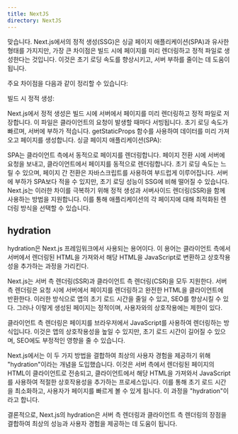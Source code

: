 ```yaml
---
title: NextJS
directory: NextJS
---
```


맞습니다. Next.js에서의 정적 생성(SSG)은 싱글 페이지 애플리케이션(SPA)과 유사한 형태를 가지지만, 가장 큰 차이점은 빌드 시에 페이지를 미리 렌더링하고 정적 파일로 생성한다는 것입니다. 이것은 초기 로딩 속도를 향상시키고, 서버 부하를 줄이는 데 도움이 됩니다.

주요 차이점을 다음과 같이 정리할 수 있습니다:

빌드 시 정적 생성:

Next.js에서 정적 생성은 빌드 시에 서버에서 페이지를 미리 렌더링하고 정적 파일로 저장합니다. 이 파일은 클라이언트의 요청이 발생할 때마다 서빙됩니다.
초기 로딩 속도가 빠르며, 서버에 부하가 적습니다.
getStaticProps 함수를 사용하여 데이터를 미리 가져오고 페이지를 생성합니다.
싱글 페이지 애플리케이션(SPA):

SPA는 클라이언트 측에서 동적으로 페이지를 렌더링합니다. 페이지 전환 시에 서버에 요청을 보내고, 클라이언트에서 페이지를 동적으로 렌더링합니다.
초기 로딩 속도는 느릴 수 있으며, 페이지 간 전환은 자바스크립트를 사용하여 부드럽게 이루어집니다.
서버에 부하가 SPA보다 적을 수 있지만, 초기 로딩 성능이 SSG에 비해 떨어질 수 있습니다.
Next.js는 이러한 차이를 극복하기 위해 정적 생성과 서버사이드 렌더링(SSR)을 함께 사용하는 방법을 지원합니다. 이를 통해 애플리케이션의 각 페이지에 대해 최적화된 렌더링 방식을 선택할 수 있습니다.

## hydration

hydration은 Next.js 프레임워크에서 사용되는 용어이다. 이 용어는 클라이언트 측에서 서버에서 렌더링된 HTML을 가져와서 해당 HTML을 JavaScript로 변환하고 상호작용성을 추가하는 과정을 가리킨다.

Next.js는 서버 측 렌더링(SSR)과 클라이언트 측 렌더링(CSR)을 모두 지원한다. 서버 측 렌더링은 요청 시에 서버에서 페이지를 렌더링하고 완전한 HTML을 클라이언트에 반환한다. 이러한 방식으로 앱의 초기 로드 시간을 줄일 수 있고, SEO를 향상시킬 수 있다. 그러나 이렇게 생성된 페이지는 정적이며, 사용자와의 상호작용에는 제한이 있다.

클라이언트 측 렌더링은 페이지를 브라우저에서 JavaScript를 사용하여 렌더링하는 방식입니다. 이것은 앱의 상호작용성을 높일 수 있지만, 초기 로드 시간이 길어질 수 있으며, SEO에도 부정적인 영향을 줄 수 있습니다.

Next.js에서는 이 두 가지 방법을 결합하여 최상의 사용자 경험을 제공하기 위해 "hydration"이라는 개념을 도입했습니다. 이것은 서버 측에서 렌더링된 페이지의 HTML이 클라이언트로 전송되고, 클라이언트에서 해당 HTML을 가져와서 JavaScript를 사용하여 적절한 상호작용성을 추가하는 프로세스입니다. 이를 통해 초기 로드 시간을 최소화하고, 사용자가 페이지를 빠르게 볼 수 있게 됩니다. 이 과정을 "hydration"이라고 합니다.

결론적으로, Next.js의 hydration은 서버 측 렌더링과 클라이언트 측 렌더링의 장점을 결합하여 최상의 성능과 사용자 경험을 제공하는 데 도움이 됩니다.
